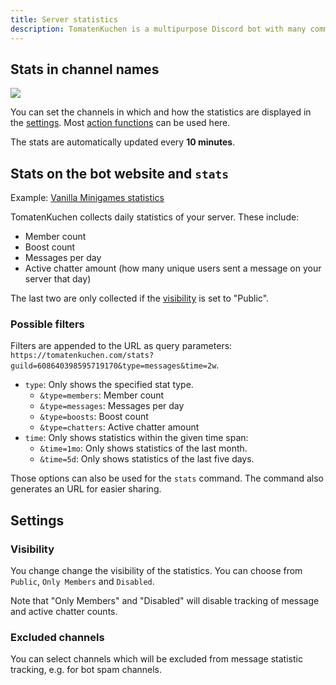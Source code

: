 ```yaml
---
title: Server statistics
description: TomatenKuchen is a multipurpose Discord bot with many common and innovative features for your server. Explains the setup and usage of server statistics.
---
```


## Stats in channel names

![](https://tomatenkuchen.com/assets/images/stats.webp)

You can set the channels in which and how the statistics are displayed in the [settings](https://tomatenkuchen.com/dashboard/settings).
Most [action functions](/category/action-functions) can be used here.

The stats are automatically updated every **10 minutes**.

## Stats on the bot website and `stats`

Example: [Vanilla Minigames statistics](https://tomatenkuchen.com/stats?guild=608640398595719170)

TomatenKuchen collects daily statistics of your server. These include:
- Member count
- Boost count
- Messages per day
- Active chatter amount (how many unique users sent a message on your server that day)

The last two are only collected if the [visibility](#visibility) is set to "Public".

### Possible filters

Filters are appended to the URL as query parameters: `https://tomatenkuchen.com/stats?guild=608640398595719170&type=messages&time=2w`.

- `type`: Only shows the specified stat type.
	- `&type=members`: Member count
	- `&type=messages`: Messages per day
	- `&type=boosts`: Boost count
	- `&type=chatters`: Active chatter amount
- `time`: Only shows statistics within the given time span:
	- `&time=1mo`: Only shows statistics of the last month.
	- `&time=5d`: Only shows statistics of the last five days.

Those options can also be used for the `stats` command. The command also generates an URL for easier sharing.

## Settings

### Visibility

You change change the visibility of the statistics. You can choose from `Public`, `Only Members` and `Disabled`.

Note that "Only Members" and "Disabled" will disable tracking of message and active chatter counts.

### Excluded channels

You can select channels which will be excluded from message statistic tracking, e.g. for bot spam channels.

